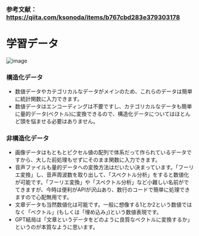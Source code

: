 ### 参考文献：https://qiita.com/ksonoda/items/b767cbd283e379303178

# 学習データ
![image](https://github.com/user-attachments/assets/5a02effd-cf23-45f2-abf6-74ccc156befa)
### 構造化データ
- 数値データやカテゴリカルなデータがメインのため、これらのデータは簡単に統計関数に入力できます。
- 数値データはエンコーディングは不要ですし、カテゴリカルなデータも簡単に量的データ(ベクトル)に変換できるので、構造化データについてはほとんど頭を悩ませる必要はありません。

### 非構造化データ
- 画像データはもともとピクセル値の配列で体系だって作られているデータですから、大した前処理もせずにそのまま関数に入力できます。
- 音声ファイルも量的データへの変換方法はだいたい決まっています。「フーリエ変換」し、音声周波数を取り出して、「スペクトル分析」をすると数値化が可能です。「フーリエ変換」や「スペクトル分析」など小難しい名前がでてきますが、今時は便利がAPIが沢山あり、数行のコードで簡単に処理できますので心配無用です。
- 文章データも当然数値化は可能です。一般に想像する1とか2という数値ではなく「ベクトル」(もしくは「埋め込み」)という数値表現です。
- GPT結局は「文章というデータをどのように良質なベクトルに変換するか」というのが本質なように思います。
